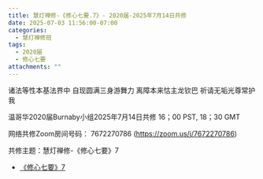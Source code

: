 ```yaml
---
title: 慧灯禅修-《修心七要.7》- 2020届-2025年7月14日共修
date: 2025-07-03 11:56:00-07:00
categories:
  - 慧灯禅修班
tags:
  - 2020届
  - 修心七要
attachments: ""
---
```

诸法等性本基法界中 自现圆满三身游舞力
离障本来怙主龙钦巴 祈请无垢光尊常护我

温哥华2020届Burnaby小组2025年7月14日共修
16；00 PST, 18；30 GMT

网络共修Zoom房间号码： 7672270786 (<https://zoom.us/j/7672270786>)

共修主题：慧灯禅修-《修心七要》7

* [《修心七要》7](https://www.fohuifayu.com/index.php/huideng-jiangtang/jingdian-jiedu/xiuxin-qiyao/969-l05019)






